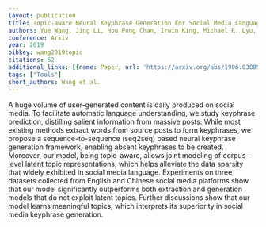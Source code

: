 ```yaml
---
layout: publication
title: Topic-aware Neural Keyphrase Generation For Social Media Language
authors: Yue Wang, Jing Li, Hou Pong Chan, Irwin King, Michael R. Lyu, Shuming Shi
conference: Arxiv
year: 2019
bibkey: wang2019topic
citations: 62
additional_links: [{name: Paper, url: 'https://arxiv.org/abs/1906.03889'}]
tags: ["Tools"]
short_authors: Wang et al.
---
```

A huge volume of user-generated content is daily produced on social media. To
facilitate automatic language understanding, we study keyphrase prediction,
distilling salient information from massive posts. While most existing methods
extract words from source posts to form keyphrases, we propose a
sequence-to-sequence (seq2seq) based neural keyphrase generation framework,
enabling absent keyphrases to be created. Moreover, our model, being
topic-aware, allows joint modeling of corpus-level latent topic
representations, which helps alleviate the data sparsity that widely exhibited
in social media language. Experiments on three datasets collected from English
and Chinese social media platforms show that our model significantly
outperforms both extraction and generation models that do not exploit latent
topics. Further discussions show that our model learns meaningful topics, which
interprets its superiority in social media keyphrase generation.